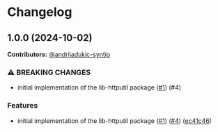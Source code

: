 # Changelog

## 1.0.0 (2024-10-02)

**Contributors:** [@andrijadukic-syntio](https://github.com/andrijadukic-syntio)

### ⚠ BREAKING CHANGES

* initial implementation of the lib-httputil package ([#1](https://github.com/dataphos/lib-httputil/issues/1)) (#4)

### Features

* initial implementation of the lib-httputil package ([#1](https://github.com/dataphos/lib-httputil/issues/1)) ([#4](https://github.com/dataphos/lib-httputil/issues/4)) ([ec41c46](https://github.com/dataphos/lib-httputil/commit/ec41c46d3b57b98632244394d24b135b990aca0d))
